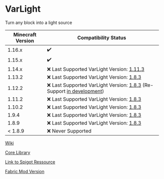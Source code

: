 # VarLight #
Turn any block into a light source

| Minecraft Version | Compatibility Status                                                                                                          |
|-------------------|-------------------------------------------------------------------------------------------------------------------------------|
| 1.16.x            | :heavy_check_mark:                                                                                                            |
| 1.15.x            | :heavy_check_mark:                                                                                                            |
| 1.14.x            | :x: Last Supported VarLight Version: [1.11.3](https://github.com/flori-schwa/VarLight/releases/tag/1.11.3)                    |
| 1.13.2            | :x: Last Supported VarLight Version: [1.8.3](https://github.com/flori-schwa/VarLight/releases/tag/1.8.3)                      |
| 1.12.2            | :x: Last Supported VarLight Version: [1.8.3](https://github.com/flori-schwa/VarLight/releases/tag/1.8.3) (Re-Support [in development](https://github.com/flori-schwa/VarLight/tree/mc-1.12)) |
| 1.11.2            | :x: Last Supported VarLight Version: [1.8.3](https://github.com/flori-schwa/VarLight/releases/tag/1.8.3)                      |
| 1.10.2            | :x: Last Supported VarLight Version: [1.8.3](https://github.com/flori-schwa/VarLight/releases/tag/1.8.3)                      |
| 1.9.4             | :x: Last Supported VarLight Version: [1.8.3](https://github.com/flori-schwa/VarLight/releases/tag/1.8.3)                      |
| 1.8.9             | :x: Last Supported VarLight Version: [1.8.3](https://github.com/flori-schwa/VarLight/releases/tag/1.8.3)                      |
| < 1.8.9           | :x: Never Supported                                                                                                           |


[Wiki](https://github.com/flori-schwa/VarLight/wiki)

[Core Library](https://github.com/flori-schwa/VarLightCore)

[Link to Spigot Ressource](https://www.spigotmc.org/resources/varlight.65268/)

[Fabric Mod Version](https://github.com/flori-schwa/VarLightFabric)
